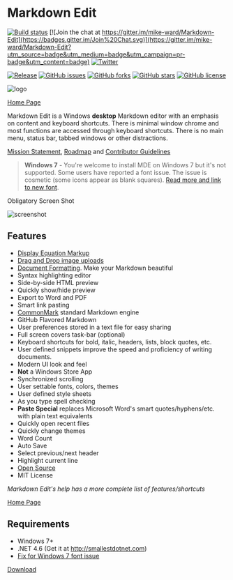 Markdown Edit
=============

[![Build
status](https://ci.appveyor.com/api/projects/status/bqawxp5t4615y25s?svg=true)](https://ci.appveyor.com/project/mike-ward/markdown-edit)
[![Join the chat at
https://gitter.im/mike-ward/Markdown-Edit](https://badges.gitter.im/Join%20Chat.svg)](https://gitter.im/mike-ward/Markdown-Edit?utm_source=badge&utm_medium=badge&utm_campaign=pr-badge&utm_content=badge)
[![Twitter](https://img.shields.io/twitter/url/https/github.com/mike-ward/Markdown-Edit.svg?style=social)](https://twitter.com/intent/tweet?text=Wow:&url=%5Bobject%20Object%5D)

[![Release](https://img.shields.io/github/release/mike-ward/Markdown-Edit.svg?style=flat-square)](https://github.com/mike-ward/Markdown-Edit/releases/latest)
[![GitHub issues](https://img.shields.io/github/issues/mike-ward/Markdown-Edit.svg)](https://github.com/mike-ward/Markdown-Edit/issues)
[![GitHub forks](https://img.shields.io/github/forks/mike-ward/Markdown-Edit.svg)](https://github.com/mike-ward/Markdown-Edit/network)
[![GitHub stars](https://img.shields.io/github/stars/mike-ward/Markdown-Edit.svg)](https://github.com/mike-ward/Markdown-Edit/stargazers)
[![GitHub license](https://img.shields.io/badge/license-MIT-blue.svg)](https://raw.githubusercontent.com/mike-ward/Markdown-Edit/master/LICENSE.txt)

![logo](https://raw.githubusercontent.com/mike-ward/Markdown-Edit/master/src/MarkdownEdit/logo.png)

[Home Page](http://markdownedit.com)

Markdown Edit is a Windows **desktop** Markdown editor with an emphasis
on content and keyboard shortcuts. There is minimal window chrome and
most functions are accessed through keyboard shortcuts. There is no main
menu, status bar, tabbed windows or other distractions.

[Mission Statement](MISSION_STATEMENT.md), [Roadmap](ROADMAP.md) and
[Contributor Guidelines](CONTRIBUTING.md)

> **Windows 7** - You're welcome to install MDE on Windows 7 but it's
> not supported. Some users have reported a font issue. The issue is
> cosmetic (some icons appear as blank squares). [Read more and link to
> new font](https://github.com/mike-ward/Markdown-Edit/issues/14).

Obligatory Screen Shot

![screenshot](http://i.imgur.com/3zFELBl.png)

Features
--------

-   [Display Equation
    Markup](http://markdownedit.com/markdown-edit-math-equations/)
-   [Drag and Drop image
    uploads](http://mike-ward.net/2015/03/31/markdown-edit-1-4-imgur-uploads/)
-   [Document
    Formatting](http://mike-ward.net/2015/04/20/markdown-edit-1-5-released/).
    Make your Markdown beautiful
-   Syntax highlighting editor
-   Side-by-side HTML preview
-   Quickly show/hide preview
-   Export to Word and PDF
-   Smart link pasting
-   [CommonMark](http://commonmark.org) standard Markdown engine
-   GitHub Flavored Markdown
-   User preferences stored in a text file for easy sharing
-   Full screen covers task-bar (optional)
-   Keyboard shortcuts for bold, italic, headers, lists, block
    quotes, etc.
-   User defined snippets improve the speed and proficiency of
    writing documents.
-   Modern UI look and feel
-   **Not** a Windows Store App
-   Synchronized scrolling
-   User settable fonts, colors, themes
-   User defined style sheets
-   As you type spell checking
-   **Paste Special** replaces Microsoft Word's
    smart quotes/hyphens/etc. with plain text equivalents
-   Quickly open recent files
-   Quickly change themes
-   Word Count
-   Auto Save
-   Select previous/next header
-   Highlight current line
-   [Open Source](https://github.com/mike-ward/Markdown-Edit)
-   MIT License

*Markdown Edit's help has a more complete list of features/shortcuts*

[Home Page](http://markdownedit.com)
 
Requirements 
------------

-   Windows 7+
-   .NET 4.6 (Get it at <http://smallestdotnet.com>)
-   [Fix for Windows 7 font
    issue](https://github.com/mike-ward/Markdown-Edit/issues/14)

[Download](https://github.com/mike-ward/Markdown-Edit/releases/latest)
